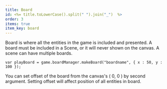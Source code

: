 ```yaml
---
title: Board
id: <%= title.toLowerCase().split(" ").join("_")  %>
order: 3
items: true
item_key: board
---
```

Board is where all the entities in the game is included and presented. A board must be included in a Scene, or it will never shown on the canvas. A scene can have multiple boards.

<pre><code class="js">var playBoard = game.boardManager.makeBoard("boardname", { x : 50, y : 100 });
</code></pre>

You can set offset of the board from the canvas's ( 0, 0 ) by second argument. Setting offset will affect position of all entities in board.
